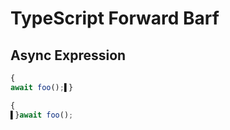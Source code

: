 # TypeScript Forward Barf
## Async Expression
```typescript
{
await foo();▌}
```
```typescript
{
▌}await foo();
```